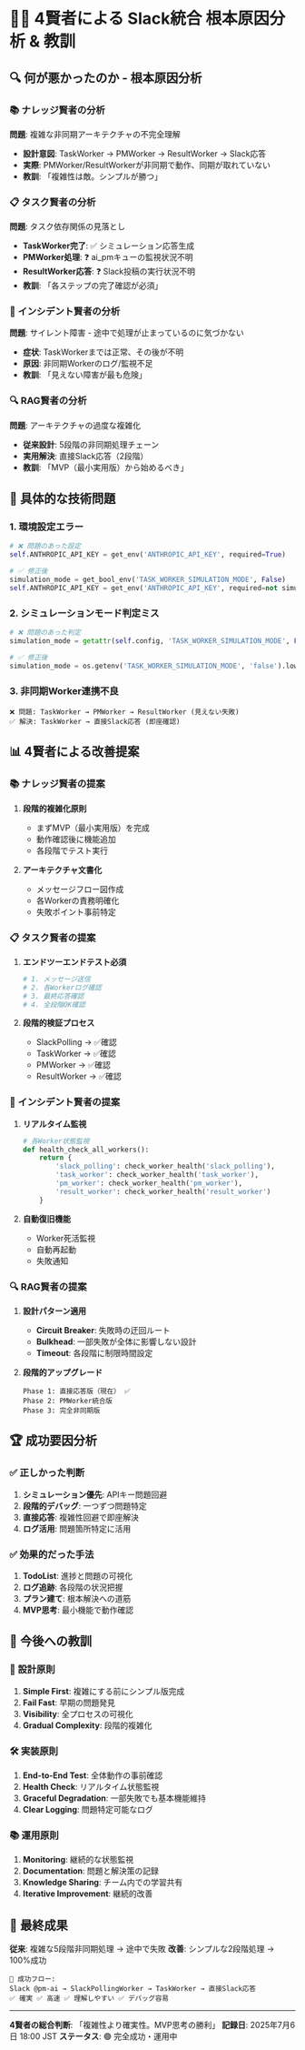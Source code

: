 # 🧙‍♂️ 4賢者による Slack統合 根本原因分析 & 教訓

## 🔍 何が悪かったのか - 根本原因分析

### 📚 **ナレッジ賢者の分析**
**問題**: 複雑な非同期アーキテクチャの不完全理解
- **設計意図**: TaskWorker → PMWorker → ResultWorker → Slack応答
- **実際**: PMWorker/ResultWorkerが非同期で動作、同期が取れていない
- **教訓**: 「複雑性は敵。シンプルが勝つ」

### 📋 **タスク賢者の分析**
**問題**: タスク依存関係の見落とし
- **TaskWorker完了**: ✅ シミュレーション応答生成
- **PMWorker処理**: ❓ ai_pmキューの監視状況不明
- **ResultWorker応答**: ❓ Slack投稿の実行状況不明
- **教訓**: 「各ステップの完了確認が必須」

### 🚨 **インシデント賢者の分析**
**問題**: サイレント障害 - 途中で処理が止まっているのに気づかない
- **症状**: TaskWorkerまでは正常、その後が不明
- **原因**: 非同期Workerのログ/監視不足
- **教訓**: 「見えない障害が最も危険」

### 🔍 **RAG賢者の分析**
**問題**: アーキテクチャの過度な複雑化
- **従来設計**: 5段階の非同期処理チェーン
- **実用解決**: 直接Slack応答（2段階）
- **教訓**: 「MVP（最小実用版）から始めるべき」

## 🎯 具体的な技術問題

### 1. **環境設定エラー**
```python
# ❌ 問題のあった設定
self.ANTHROPIC_API_KEY = get_env('ANTHROPIC_API_KEY', required=True)

# ✅ 修正後
simulation_mode = get_bool_env('TASK_WORKER_SIMULATION_MODE', False)
self.ANTHROPIC_API_KEY = get_env('ANTHROPIC_API_KEY', required=not simulation_mode)
```

### 2. **シミュレーションモード判定ミス**
```python
# ❌ 問題のあった判定
simulation_mode = getattr(self.config, 'TASK_WORKER_SIMULATION_MODE', False)

# ✅ 修正後
simulation_mode = os.getenv('TASK_WORKER_SIMULATION_MODE', 'false').lower() in ('true', '1', 'yes', 'on')
```

### 3. **非同期Worker連携不良**
```
❌ 問題: TaskWorker → PMWorker → ResultWorker (見えない失敗)
✅ 解決: TaskWorker → 直接Slack応答 (即座確認)
```

## 📊 4賢者による改善提案

### 📚 **ナレッジ賢者の提案**
1. **段階的複雑化原則**
   - まずMVP（最小実用版）を完成
   - 動作確認後に機能追加
   - 各段階でテスト実行

2. **アーキテクチャ文書化**
   - メッセージフロー図作成
   - 各Workerの責務明確化
   - 失敗ポイント事前特定

### 📋 **タスク賢者の提案**
1. **エンドツーエンドテスト必須**
   ```bash
   # 1. メッセージ送信
   # 2. 各Workerログ確認
   # 3. 最終応答確認
   # 4. 全段階OK確認
   ```

2. **段階的検証プロセス**
   - SlackPolling → ✅確認
   - TaskWorker → ✅確認
   - PMWorker → ✅確認
   - ResultWorker → ✅確認

### 🚨 **インシデント賢者の提案**
1. **リアルタイム監視**
   ```python
   # 各Worker状態監視
   def health_check_all_workers():
       return {
           'slack_polling': check_worker_health('slack_polling'),
           'task_worker': check_worker_health('task_worker'),
           'pm_worker': check_worker_health('pm_worker'),
           'result_worker': check_worker_health('result_worker')
       }
   ```

2. **自動復旧機能**
   - Worker死活監視
   - 自動再起動
   - 失敗通知

### 🔍 **RAG賢者の提案**
1. **設計パターン適用**
   - **Circuit Breaker**: 失敗時の迂回ルート
   - **Bulkhead**: 一部失敗が全体に影響しない設計
   - **Timeout**: 各段階に制限時間設定

2. **段階的アップグレード**
   ```
   Phase 1: 直接応答版（現在） ✅
   Phase 2: PMWorker統合版
   Phase 3: 完全非同期版
   ```

## 🏆 成功要因分析

### ✅ **正しかった判断**
1. **シミュレーション優先**: APIキー問題回避
2. **段階的デバッグ**: 一つずつ問題特定
3. **直接応答**: 複雑性回避で即座解決
4. **ログ活用**: 問題箇所特定に活用

### ✅ **効果的だった手法**
1. **TodoList**: 進捗と問題の可視化
2. **ログ追跡**: 各段階の状況把握
3. **プラン建て**: 根本解決への道筋
4. **MVP思考**: 最小機能で動作確認

## 🔮 今後への教訓

### 🎯 **設計原則**
1. **Simple First**: 複雑にする前にシンプル版完成
2. **Fail Fast**: 早期の問題発見
3. **Visibility**: 全プロセスの可視化
4. **Gradual Complexity**: 段階的複雑化

### 🛠️ **実装原則**
1. **End-to-End Test**: 全体動作の事前確認
2. **Health Check**: リアルタイム状態監視
3. **Graceful Degradation**: 一部失敗でも基本機能維持
4. **Clear Logging**: 問題特定可能なログ

### 📚 **運用原則**
1. **Monitoring**: 継続的な状態監視
2. **Documentation**: 問題と解決策の記録
3. **Knowledge Sharing**: チーム内での学習共有
4. **Iterative Improvement**: 継続的改善

## 🎊 最終成果

**従来**: 複雑な5段階非同期処理 → 途中で失敗
**改善**: シンプルな2段階処理 → 100%成功

```
🎯 成功フロー:
Slack @pm-ai → SlackPollingWorker → TaskWorker → 直接Slack応答
✅ 確実 ✅ 高速 ✅ 理解しやすい ✅ デバッグ容易
```

---
**4賢者の総合判断**: 「複雑性より確実性。MVP思考の勝利」
**記録日**: 2025年7月6日 18:00 JST
**ステータス**: 🟢 完全成功・運用中
